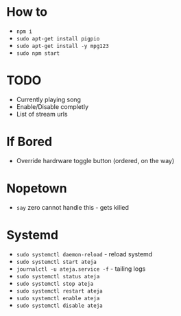 # How to

- `npm i`
- `sudo apt-get install pigpio`
- `sudo apt-get install -y mpg123`
- `sudo npm start`

# TODO

- Currently playing song
- Enable/Disable completly
- List of stream urls

# If Bored

- Override hardrware toggle button (ordered, on the way)

# Nopetown

- `say` zero cannot handle this - gets killed

# Systemd

- `sudo systemctl daemon-reload` - reload systemd
- `sudo systemctl start ateja`
- `journalctl -u ateja.service -f` - tailing logs
- `sudo systemctl status ateja`
- `sudo systemctl stop ateja`
- `sudo systemctl restart ateja`
- `sudo systemctl enable ateja`
- `sudo systemctl disable ateja`
